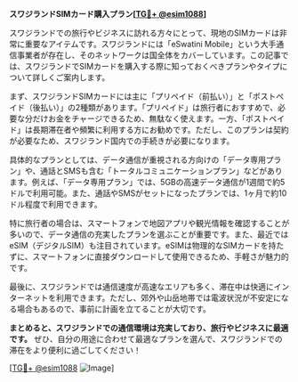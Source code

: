 **スワジランドSIMカード購入プラン[[TG💪+ @esim1088](https://t.me/s/esim1088)]**

スワジランドでの旅行やビジネスに訪れる方々にとって、現地のSIMカードは非常に重要なアイテムです。スワジランドには「eSwatini Mobile」という大手通信事業者が存在し、そのネットワークは国全体をカバーしています。この記事では、スワジランドでSIMカードを購入する際に知っておくべきプランやタイプについて詳しくご案内します。

まず、スワジランドSIMカードには主に「プリペイド（前払い）」と「ポストペイド（後払い）」の2種類があります。「プリペイド」は旅行者におすすめで、必要な分だけお金をチャージできるため、無駄なく使えます。一方、「ポストペイド」は長期滞在者や頻繁に利用する方にお勧めです。ただし、このプランは契約が必要なため、スワジランド国内での手続きが必要になります。

具体的なプランとしては、データ通信が重視される方向けの「データ専用プラン」や、通話とSMSも含む「トータルコミュニケーションプラン」などがあります。例えば、「データ専用プラン」では、5GBの高速データ通信が1週間で約5ドルで利用可能。また、通話やSMSがセットになったプランでは、1ヶ月で約10ドル程度で利用できます。

特に旅行者の場合は、スマートフォンで地図アプリや観光情報を確認することが多いので、データ通信の充実したプランを選ぶことが重要です。また、最近ではeSIM（デジタルSIM）も注目されています。eSIMは物理的なSIMカードを持たずに、スマートフォンに直接ダウンロードして使用できるため、手軽さが魅力的です。

最後に、スワジランドでは通信速度が高速なエリアも多く、滞在中は快適にインターネットを利用できます。ただし、郊外や山岳地帯では電波状況が不安定になる場合もあるので、事前に計画を立てることが大切です。

**まとめると、スワジランドでの通信環境は充実しており、旅行やビジネスに最適です。** ぜひ、自分の用途に合わせて最適なプランを選んで、スワジランドでの滞在をより便利に過ごしてください！

[[TG💪+ @esim1088](https://t.me/s/esim1088) ![Image](https://i.postimg.cc/Y0z9fWf4/image.png)]